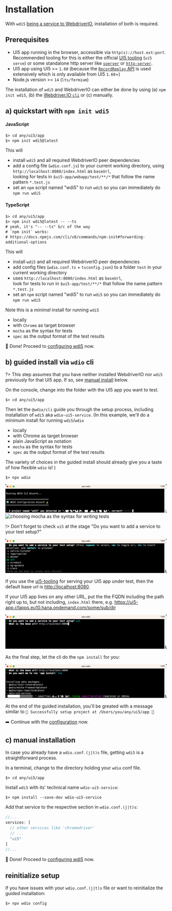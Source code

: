 # Installation

With `wdi5` [being a service to WebdriverIO](https://webdriver.io/docs/wdio-ui5-service), installation of both is required.

## Prerequisites

- UI5 app running in the browser, accessible via `http(s)://host.ext:port`.
  Recommended tooling for this is either the official [UI5 tooling](https://github.com/SAP/ui5-tooling) (`ui5 serve`) or some standalone http server like [`soerver`](https://github.com/vobu/soerver) or [`http-server`](https://www.npmjs.com/package/http-server).
- UI5 app using UI5 >= `1.60` (because the [`RecordReplay` API](https://ui5.sap.com/sdk/#/api/sap.ui.test.RecordReplay) is used extensively which is only available from UI5 `1.60`+)
- Node.js version >= `14` (`lts/fermium`)

The installation of `wdi5` and WebdriverIO can either be done by using (a) `npm init wdi5`, (b) the [Webdriver.IO `cli`](https://webdriver.io/docs/gettingstarted.html) or (c) manually.

## a) quickstart with `npm init wdi5`

<!-- tabs:start -->

#### **JavaScript**

```shell
$> cd any/ui5/app
$> npm init wdi5@latest
```

This will

- install `wdi5` and all required WebdriverIO peer dependencies
- add a config file (`wdio.conf.js`) to your current working directory,
  using `http://localhost:8080/index.html` as `baseUrl`,  
  looking for tests in `$ui5-app/webapp/test/**/*`
  that follow the name pattern `*.test.js`
- set an `npm` script named "wdi5" to run `wdi5`
  so you can immediately do `npm run wdi5`

#### **TypeScript**

```shell
$> cd any/ui5/app
$> npm init wdi5@latest -- --ts
# yeah, it's "-- --ts" b/c of the way
# `npm init` works:
# https://docs.npmjs.com/cli/v8/commands/npm-init#forwarding-additional-options
```

This will

- install `wdi5` and all required WebdriverIO peer dependencies
- add config files (`wdio.conf.ts` + `tsconfig.json`) to a folder `test` in your current working directory
- uses `http://localhost:8080/index.html` as `baseUrl`,  
  look for tests to run in `$ui5-app/test/**/*`
  that follow the name pattern `*.test.js`
- set an `npm` script named "wdi5" to run `wdi5`
so you can immediately do `npm run wdi5`
<!-- tabs:end -->

Note this is a _minimal_ install for running `wdi5`

- locally
- with `Chrome` as target browser
- `mocha` as the syntax for tests
- `spec` as the output format of the test results

:tada: Done! Proceed to [configuring wdi5](configuration) now.

## b) guided install via `wdio` cli

?> This step assumes that you have neither installed WebdriverIO nor `wdi5` previously for that UI5 app. If so, see [manual install](#manual-installation) below.

On the console, change into the folder with the UI5 app you want to test.

```shell
$> cd any/ui5/app
```

Then let the `@wdio/cli` guide you through the setup process, including installation of `wdi5` aka `wdio-ui5-service`.
(In this example, we'll do a minimum install for running `wdi5`/`wdio`

- locally
- with Chrome as target browser
- plain JavaScript as notation
- `mocha` as the syntax for tests
- `spec` as the output format of the test results

The variety of choices in the guided install should already give you a taste of how flexible `wdio` is!
)

```shell
$> npx wdio
```

![start of the wdi5/wdio installation process](./img/01_installation.png)
![choosing mocha as the syntax for writing tests](./img/03_installation.png)

!> Don't forget to check `ui5` at the stage "Do you want to add a service to your test setup?"

![toogle "ui5" for installing wdi5/wdio-ui5-service](./img/05_installation.png)

If you use the [ui5-tooling](https://sap.github.io/ui5-tooling/) for serving your UI5 app under test, then the default base url is <http://localhost:8080>.

If your UI5 app lives on any other URL, put the the FQDN including the path right up to, but not including, `index.html` there, e.g. <https://ui5-app.cfapps.eu10.hana.ondemand.com/some/sub/dir>

![base url of the ui5 app we want to test](./img/07_installation.png)

As the final step, let the cli do the `npm install` for you:

![end of the setup process does an "npm install"](./img/09_installation.png)

At the end of the guided installation, you'll be greated with a message similar to
`🤖 Successfully setup project at /Users/you/any/ui5/app 🎉`

:arrow_right: Continue with the [configuration](configuration) now.

## c) manual installation

In case you already have a `wdio.conf.(j|t)s` file, getting `wdi5` is a straightforward process.

In a terminal, change to the directory holding your `wdio` conf file.

```shell
$> cd any/ui5/app
```

Install `wdi5` with its' technical name `wdio-ui5-service`:

```shell
$> npm install --save-dev wdio-ui5-service
```

Add that service to the respective section in `wdio.conf.(j|t)s`:

```javascript
//...
services: [
  // other services like 'chromedriver'
  // ...
  "ui5"
]
//...
```

:tada: Done! Proceed to [configuring wdi5](configuration) now.

## reinitialize setup

If you have issues with your `wdio.conf.(j|t)s` file or want to reinitialize the guided installation:

```shell
$> npx wdio config
```

